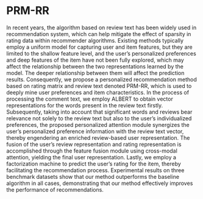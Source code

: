 # PRM-RR
In recent years, the algorithm based on review text has been widely used in recommendation system, 
which can help mitigate the effect of sparsity in rating data within recommender algorithms. 
Existing methods typically employ a uniform model for capturing user and item features, but they are limited to the shallow
feature level, and the user’s personalized preferences and deep features of the item have not been fully
explored, which may affect the relationship between the two representations learned by the model. The
deeper relationship between them will affect the prediction results. Consequently, we propose a personalized
recommendation method based on rating matrix and review text denoted PRM-RR, which is used to deeply
mine user preferences and item characteristics. In the process of processing the comment text, we employ
ALBERT to obtain vector representations for the words present in the review text firstly. Subsequently,
taking into account that significant words and reviews bear relevance not solely to the review text but
also to the user’s individualized preferences, the proposed personalized attention module synergizes the
user’s personalized preference information with the review text vector, thereby engendering an enriched
review-based user representation. The fusion of the user’s review representation and rating representation
is accomplished through the feature fusion module using cross-modal attention, yielding the final user
representation. Lastly, we employ a factorization machine to predict the user’s rating for the item, thereby
facilitating the recommendation process. Experimental results on three benchmark datasets show that our
method outperforms the baseline algorithm in all cases, demonstrating that our method effectively improves
the performance of recommendations.
